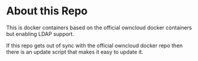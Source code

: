 # About this Repo

This is docker containers based on the official owncloud docker containers but enabling LDAP support.

If this repo gets out of sync with the official owncloud docker repo then there is an update script that makes it easy to update it.
